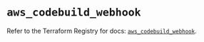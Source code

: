 # `aws_codebuild_webhook`

Refer to the Terraform Registry for docs: [`aws_codebuild_webhook`](https://registry.terraform.io/providers/hashicorp/aws/5.97.0/docs/resources/codebuild_webhook).
